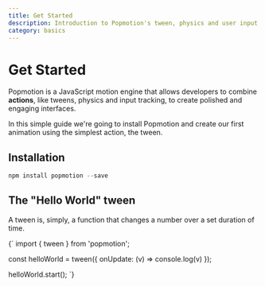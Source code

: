 ```yaml
---
title: Get Started
description: Introduction to Popmotion's tween, physics and user input tracking functions.
category: basics
---
```


# Get Started

Popmotion is a JavaScript motion engine that allows developers to combine **actions**, like tweens, physics and input tracking, to create polished and engaging interfaces.

In this simple guide we're going to install Popmotion and create our first animation using the simplest action, the tween.

## Installation

```javascript
npm install popmotion --save
```

## The "Hello World" tween

A tween is, simply, a function that changes a number over a set duration of time.

<Example>{`
import { tween } from 'popmotion';

const helloWorld = tween({
  onUpdate: (v) => console.log(v)
});

helloWorld.start();
`}</Example>
